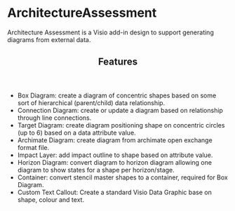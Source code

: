 # ArchitectureAssessment
Architecture Assessment is a Visio add-in design to support generating diagrams from external data. 

<header><h2>Features</h2></header>
<ul style=“list-style-type:square”>
<li>Box Diagram: create a diagram of concentric shapes based on some sort of hierarchical (parent/child) data relationship.</li>
<li>Connection Diagram: create or update a diagram based on relationship through line connections.</li>
<li>Target Diagram: create diagram positioning shape on concentric circles (up to 6) based on a data attribute value.</li>
<li>Archimate Diagram: create diagram from archimate open exchange format file.</li>
<li>Impact Layer: add impact outline to shape based on attribute value.</li>
<li>Horizon Diagram: convert diagram to horizon diagram allowing one diagram to show states for a shape per horizon/stage.</li>
<li>Container: convert stencil master shapes to a container, required for Box Diagram.</li>
<li>Custom Text Callout: Create a standard Visio Data Graphic base on shape, colour and text.</li>
</ul>
